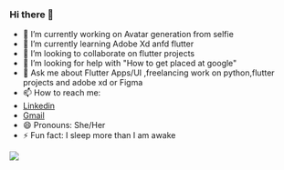 ### Hi there 👋

- 🔭 I’m currently working on Avatar generation from selfie
- 🌱 I’m currently learning Adobe Xd anfd flutter
- 👯 I’m looking to collaborate on flutter projects
- 🤔 I’m looking for help with "How to get placed at google"
- 💬 Ask me about Flutter Apps/UI ,freelancing work on python,flutter projects and adobe xd or Figma
- 📫 How to reach me:
- [Linkedin](https://www.linkedin.com/in/gaurav-kumar-pandit-9319651b0/)
- [Gmail](mailto:grvkmrpandit@gmail.com)
- 😄 Pronouns: She/Her
- ⚡ Fun fact: I sleep more than I am awake
<img src="https://github-readme-stats.vercel.app/api?username=grvkmrpandit&&show_icons=true&title_color=ffffff&icon_color=bb2acf&text_color=daf7dc&bg_color=151515"/>


